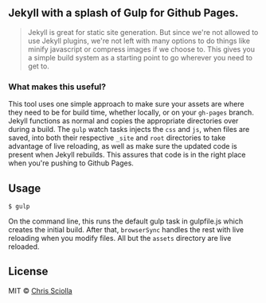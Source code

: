 ## Jekyll with a splash of Gulp for Github Pages.
> Jekyll is great for static site generation. But since we're not allowed to use Jekyll plugins, we're not left with many options to do things like minify javascript or compress images if we choose to. This gives you a simple build system as a starting point to go wherever you need to get to.

### What makes this useful?
This tool uses one simple approach to make sure your assets are where they need to be for build time, whether locally, or on your `gh-pages` branch. Jekyll functions as normal and copies the appropriate directories over during a build. The `gulp` watch tasks injects the `css` and `js`, when files are saved, into both their respective `_site` and `root` directories to take advantage of live reloading, as well as make sure the updated code is present when Jekyll rebuilds. This assures that code is in the right place when you're pushing to Github Pages.

## Usage

```
$ gulp
```

On the command line, this runs the default gulp task in gulpfile.js which creates the initial build. After that, `browserSync` handles the rest with live reloading when you modify files. All but the `assets` directory are live reloaded.

## License
MIT &copy; [Chris Sciolla](https://twitter.com/csciolla)

